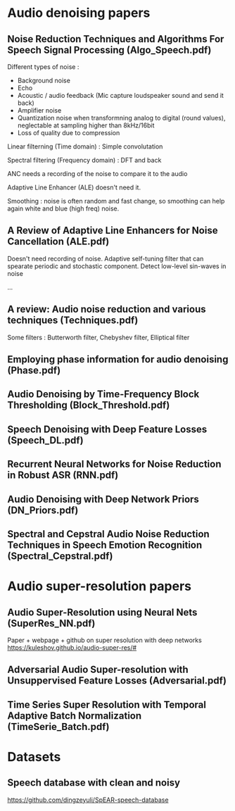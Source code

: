 # Audio denoising papers

## Noise Reduction Techniques and Algorithms For Speech Signal Processing (Algo_Speech.pdf)

Different types of noise : 

- Background noise
- Echo
- Acoustic / audio feedback (Mic capture loudspeaker sound and send it back)
- Amplifier noise
- Quantization noise when transformning analog to digital (round values), neglectable at sampling higher than 8kHz/16bit 
- Loss of quality due to compression

Linear filterning (Time domain) : Simple convolutation 

Spectral filtering (Frequency domain) : DFT and back

ANC needs a recording of the noise to compare it to the audio

Adaptive Line Enhancer (ALE) doesn't need it.

Smoothing : noise is often random and fast change, so smoothing can help again white and blue (high freq) noise.
 
## A Review of Adaptive Line Enhancers for Noise Cancellation (ALE.pdf)

Doesn't need recording of noise. Adaptive self-tuning filter that can spearate periodic and stochastic component. Detect low-level sin-waves in noise

...

## A review: Audio noise reduction and various techniques (Techniques.pdf)

Some filters : Butterworth filter, Chebyshev filter, Elliptical filter

## Employing phase information for audio denoising (Phase.pdf)

## Audio Denoising by Time-Frequency Block Thresholding (Block_Threshold.pdf)

## Speech Denoising with Deep Feature Losses (Speech_DL.pdf)

## Recurrent Neural Networks for Noise Reduction in Robust ASR (RNN.pdf)

## Audio Denoising with Deep Network Priors (DN_Priors.pdf)

## Spectral and Cepstral Audio Noise Reduction Techniques in Speech Emotion Recognition (Spectral_Cepstral.pdf)



# Audio super-resolution papers

## Audio Super-Resolution using Neural Nets (SuperRes_NN.pdf)

Paper + webpage + github on super resolution with deep networks
https://kuleshov.github.io/audio-super-res/#

## Adversarial Audio Super-resolution with Unsuppervised Feature Losses (Adversarial.pdf)

## Time Series Super Resolution with Temporal Adaptive Batch Normalization (TimeSerie_Batch.pdf)
# Datasets 

## Speech database with clean and noisy

https://github.com/dingzeyuli/SpEAR-speech-database
